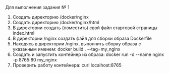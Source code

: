 Для выполнения задания № 1
1. Создать директорию /docker/nginx
2. Создать директорию /docker/nginx/html
3. В директории создать (поместить) свой файл стартовой страницы index.html
4. В директории /nginx создать файл для сборки образа Dockerfile
5. Находясь в директории /nginx, выполнить сборку образа c указанным именем: docker build . --tag=my_nginx
6. Создать и запустить контейнер из образа: docker run -d --name nginx -p 8765:80 my_nginx 
7. Проверить работу контейнера: curl localhost:8765


